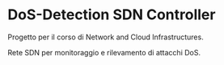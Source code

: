 # DoS-Detection SDN Controller
Progetto per il corso di Network and Cloud Infrastructures. 

Rete SDN per monitoraggio e rilevamento di attacchi DoS.
